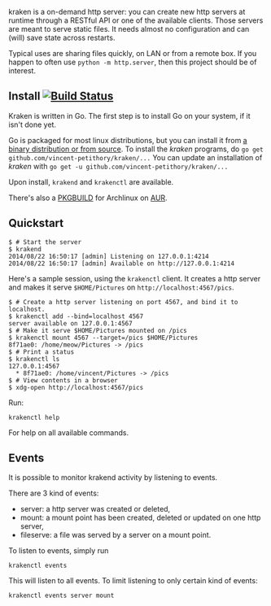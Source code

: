 kraken is a on-demand http server: you can create new http servers at runtime through a RESTful API or one of the available clients.
Those servers are meant to serve static files.
It needs almost no configuration and can (will) save state across restarts.

Typical uses are sharing files quickly, on LAN or from a remote box.
If you happen to often use `python -m http.server`, then this project should be of interest.

## Install [![Build Status](https://travis-ci.org/vincent-petithory/kraken.svg?branch=master)](https://travis-ci.org/vincent-petithory/kraken)

Kraken is written in Go. The first step is to install Go on your system, if it isn't done yet.

Go is packaged for most linux distributions, but you can install it from [a binary distribution or from source](http://golang.org/doc/install).
To install the *kraken* programs, do `go get github.com/vincent-petithory/kraken/...`
You can update an installation of *kraken* with `go get -u github.com/vincent-petithory/kraken/...`

Upon install, `krakend` and `krakenctl` are available.

There's also a [PKGBUILD](https://github.com/vincent-petithory/pkgbuilds/blob/master/kraken-git/PKGBUILD) for Archlinux on [AUR](https://aur.archlinux.org/packages/kraken-git/).

## Quickstart

~~~ shell
$ # Start the server
$ krakend
2014/08/22 16:50:17 [admin] Listening on 127.0.0.1:4214
2014/08/22 16:50:17 [admin] Available on http://127.0.0.1:4214
~~~

Here's a sample session, using the `krakenctl` client.
It creates a http server and makes it serve `$HOME/Pictures` on `http://localhost:4567/pics`.

~~~ shell
$ # Create a http server listening on port 4567, and bind it to localhost.
$ krakenctl add --bind=localhost 4567
server available on 127.0.0.1:4567
$ # Make it serve $HOME/Pictures mounted on /pics
$ krakenctl mount 4567 --target=/pics $HOME/Pictures
8f71ae0: /home/meow/Pictures -> /pics
$ # Print a status
$ krakenctl ls
127.0.0.1:4567
  * 8f71ae0: /home/vincent/Pictures -> /pics
$ # View contents in a browser
$ xdg-open http://localhost:4567/pics
~~~

Run:

    krakenctl help

For help on all available commands.

## Events

It is possible to monitor krakend activity by listening to events.

There are 3 kind of events:

 * server: a http server was created or deleted,
 * mount: a mount point has been created, deleted or updated on one http server,
 * fileserve: a file was served by a server on a mount point.

To listen to events, simply run

    krakenctl events

This will listen to all events.
To limit listening to only certain kind of events:

    krakenctl events server mount
